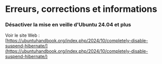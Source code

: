 # Erreurs, corrections et informations   

### Désactiver la mise en veille d'Ubuntu 24.04 et plus  

Voir le site Web : [https://ubuntuhandbook.org/index.php/2024/10/completely-disable-suspend-hibernate/](https://ubuntuhandbook.org/index.php/2024/10/completely-disable-suspend-hibernate/)  

